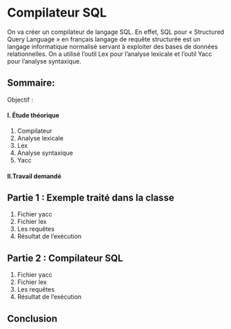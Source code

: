 # Compilateur SQL
 On va créer un compilateur de langage SQL. En effet, SQL pour « Structured Query  Language » en français langage de requête structurée est un langage informatique  normalisé servant à exploiter des bases de données relationnelles. On a utilisé l’outil Lex pour l’analyse lexicale et l’outil Yacc pour l’analyse  syntaxique.
 
 ## Sommaire:
Objectif :
#### I. Étude théorique

1. Compilateur 
2. Analyse lexicale 
3. Lex 
4. Analyse syntaxique 
5. Yacc 

#### II.Travail demandé 

## Partie 1 : Exemple traité dans la classe

1. Fichier yacc 
2. Fichier lex 
3. Les requêtes
4. Résultat de l’exécution 

## Partie 2 : Compilateur SQL

1. Fichier yacc 
2. Fichier lex 
3. Les requêtes
4. Résultat de l’exécution 

## Conclusion 
